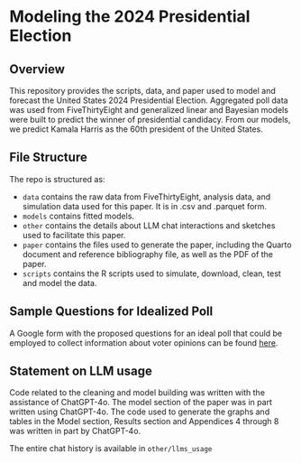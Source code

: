 #  Modeling the 2024 Presidential Election

## Overview
This repository provides the scripts, data, and paper used to model and forecast the United States 2024 Presidential Election. Aggregated poll data was used from FiveThirtyEight and generalized linear and Bayesian models were built to predict the winner of presidential candidacy. From our models, we predict Kamala Harris as the 60th president of the United States. 


## File Structure

The repo is structured as:

-   `data` contains the raw data from FiveThirtyEight, analysis data, and simulation data used for this paper. It is in .csv and .parquet form. 
-   `models` contains fitted models. 
-   `other` contains the details about LLM chat interactions and sketches used to facilitate this paper. 
-   `paper` contains the files used to generate the paper, including the Quarto document and reference bibliography file, as well as the PDF of the paper. 
-   `scripts` contains the R scripts used to simulate, download, clean, test and model the data.


## Sample Questions for Idealized Poll
A Google form with the proposed questions for an ideal poll that could be employed to collect information about voter opinions can be found [here](https://forms.gle/BAGxHX9dzd4ZZjta6).


## Statement on LLM usage

Code related to the cleaning and model building was written with the assistance of ChatGPT-4o. The model section of the paper was in part written using ChatGPT-4o. The code used to generate the graphs and tables in the Model section, Results section and Appendices 4 through 8 was written in part by ChatGPT-4o.

The entire chat history is available in `other/llms_usage`